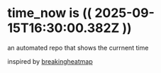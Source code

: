 # time_now is (( 2025-09-15T16:30:00.382Z ))

an automated repo that shows the currnent time

inspired by [breakingheatmap](https://github.com/breakingheatmap/breakingheatmap)